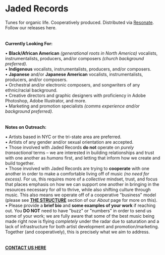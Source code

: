 # Jaded Records

Tunes for organic life. Cooperatively produced. Distributed via [Resonate](https://resonate.is/). Follow our releases here.\
\
\
**Currently Looking For:**

• **Black/African American** *(generational roots in North America)* vocalists, instrumentalists, producers, and/or composers *(church background preferred).*\
• **Indigenous** vocalists, instrumentalists, producers, and/or composers.\
• **Japanese** and/or **Japanese American** vocalists, instrumentalists, producers, and/or composers.\
• Orchestral and/or electronic composers, and songwriters of any ethnic/racial background.\
• Creative directors and graphic designers with proficiency in Adobe Photoshop, Adobe Illustrator, and more.\
• Marketing and promotion specialists *(comms experience and/or background preferred).*\
\
\
**Notes on Outreach:**

• Artists based in NYC or the tri-state area are preferred.\
• Artists of any gender and/or sexual orientation are accepted.\
• Those involved with Jaded Records **do not** operate on *purely transactional* terms – we are interested in building relationships and trust with one another as *humans* first, and letting that inform how we create and build together.\
• Those involved with Jaded Records are trying to **cooperate** with one another in order to make a comfortable living off of music *(no need for excess).* For us, this requires more of a *collective* mindset, trust, and focus that places emphasis on how we can support one another in bringing in the resources necessary for *all* to thrive, while also shifting culture through music. This also means we operate off of a cooperative "business" model (please see **[THE STRUCTURE](https://jaded.site/about)** section of our *About* page for more on this).\
• Please provide a **brief bio** and **some examples of your work** if reaching out. You **DO NOT** need to have "buzz" or "numbers" in order to send us some of your work; we are fully aware that some of the best music being made right now is flying *completely* under the radar due to saturation and a lack of infrastructure for both artist development and promotion/marketing. Together (and cooperatively), this is precisely what we aim to address.\
\
\
**[CONTACT US HERE](https://jaded.site/contact)**
